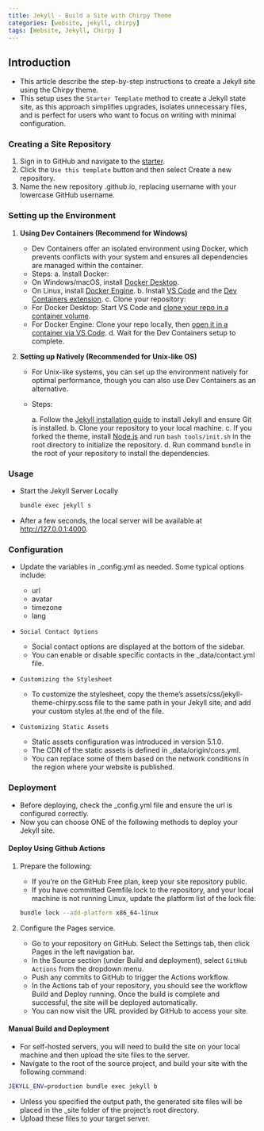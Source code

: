 ```yaml
---
title: Jekyll - Build a Site with Chirpy Theme
categories: [website, jekyll, chirpy]
tags: [Website, Jekyll, Chirpy ]
---
```


## Introduction

- This article describe the step-by-step instructions to create a Jekyll site using the Chirpy theme.
- This setup uses the `Starter Template` method to create a Jekyll state site, as this approach simplifies upgrades, isolates unnecessary files, and is perfect for users who want to focus on writing with minimal configuration.

### Creating a Site Repository

1. Sign in to GitHub and navigate to the [starter](https://github.com/cotes2020/chirpy-starter).
2. Click the `Use this template` button and then select Create a new repository.
3. Name the new repository <username>.github.io, replacing username with your lowercase GitHub username.

### Setting up the Environment

1. **Using Dev Containers (Recommend for Windows)**

    - Dev Containers offer an isolated environment using Docker, which prevents conflicts with your system and ensures all dependencies are managed within the container.
    - Steps:
    a. Install Docker:
    - On Windows/macOS, install [Docker Desktop](https://www.docker.com/products/docker-desktop/).
    - On Linux, install [Docker Engine](https://docs.docker.com/engine/install/).
    b. Install [VS Code](https://code.visualstudio.com/) and the [Dev Containers extension](https://marketplace.visualstudio.com/items?itemName=ms-vscode-remote.remote-containers).
    c. Clone your repository:
    - For Docker Desktop: Start VS Code and [clone your repo in a container volume](https://code.visualstudio.com/docs/devcontainers/containers#_quick-start-open-a-git-repository-or-github-pr-in-an-isolated-container-volume).
    - For Docker Engine: Clone your repo locally, then [open it in a container via VS Code](https://code.visualstudio.com/docs/devcontainers/containers#_quick-start-open-an-existing-folder-in-a-container).
    d. Wait for the Dev Containers setup to complete.

2. **Setting up Natively (Recommended for Unix-like OS)**

    - For Unix-like systems, you can set up the environment natively for optimal performance, though you can also use Dev Containers as an alternative.
    - Steps:

      a. Follow the [Jekyll installation guide](https://jekyllrb.com/docs/installation/) to install Jekyll and ensure Git is installed.
      b. Clone your repository to your local machine.
      c. If you forked the theme, install [Node.js](https://nodejs.org/) and run `bash tools/init.sh` in the root directory to initialize the repository.
      d. Run command `bundle` in the root of your repository to install the dependencies.

### Usage

- Start the Jekyll Server Locally

    ```sh
    bundle exec jekyll s
    ```

- After a few seconds, the local server will be available at http://127.0.0.1:4000.

### Configuration

- Update the variables in _config.yml as needed. Some typical options include:
  - url
  - avatar
  - timezone
  - lang

- `Social Contact Options`
  - Social contact options are displayed at the bottom of the sidebar. 
  - You can enable or disable specific contacts in the _data/contact.yml file.

- `Customizing the Stylesheet`
  - To customize the stylesheet, copy the theme’s assets/css/jekyll-theme-chirpy.scss file to the same path in your Jekyll site, and add your custom styles at the end of the file.

- `Customizing Static Assets`
  - Static assets configuration was introduced in version 5.1.0.
  - The CDN of the static assets is defined in _data/origin/cors.yml.
  - You can replace some of them based on the network conditions in the region where your website is published.

### Deployment

- Before deploying, check the _config.yml file and ensure the url is configured correctly. 
- Now you can choose ONE of the following methods to deploy your Jekyll site.

#### **Deploy Using Github Actions**

1. Prepare the following:

    - If you’re on the GitHub Free plan, keep your site repository public.
    - If you have committed Gemfile.lock to the repository, and your local machine is not running Linux, update the platform list of the lock file:

    ```sh
    bundle lock --add-platform x86_64-linux
    ```

2. Configure the Pages service.

    - Go to your repository on GitHub. Select the Settings tab, then click Pages in the left navigation bar.
    - In the Source section (under Build and deployment), select `GitHub Actions` from the dropdown menu.
    - Push any commits to GitHub to trigger the Actions workflow.
    - In the Actions tab of your repository, you should see the workflow Build and Deploy running. Once the build is complete and successful, the site will be deployed automatically.
    - You can now visit the URL provided by GitHub to access your site.

#### Manual Build and Deployment

- For self-hosted servers, you will need to build the site on your local machine and then upload the site files to the server.
- Navigate to the root of the source project, and build your site with the following command:

```sh
JEKYLL_ENV=production bundle exec jekyll b
```

- Unless you specified the output path, the generated site files will be placed in the _site folder of the project’s root directory. 
- Upload these files to your target server.
